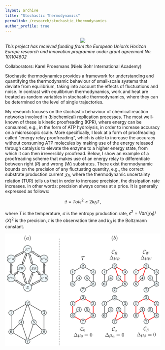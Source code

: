 ```yaml
---
layout: archive
title: "Stochastic Thermodynamics"
permalink: /research/stochastic_thermodynamics
author_profile: true
---
```


<div id="wrapper" style="width:100%; text-align:center">
<img src="https://berxjonas.github.io/images/EU.png" width="100"/>
</div>
<i> This project has received funding from the European Union’s Horizon Europe research and innovation programme under grant agreement No. 101104602 </i>

Collaborators: Karel Proesmans (Niels Bohr International Academy)

Stochastic thermodynamics provides a framework for understanding and quantifying the thermodynamic behaviour of small-scale systems that deviate from equilibrium, taking into account the effects of fluctuations and noise. In contrast with equilibrium thermodynamics,  work and heat are treated as random variables in stochastic thermodynamics, where they can be determined on the level of single trajectories.

My research focuses on the stochastic behaviour of chemical reaction networks involved in (biochemical) replication processes. The most well-known of these is kinetic proofreading (KPR), where energy can be consumed, e.g., in the form of ATP hydrolysis, in order to increase accuracy on a microscopic scale. More specifically, I look at a form of proofreading called "energy relay proofreading", which is able to increase the accuracy without consuming ATP molecules by making use of the energy released through catalysis to elevate the enzyme to a higher energy state, from which it can then irreversibly proofread. Below, I show an example of a proofreading scheme that makes use of an energy relay to differentiate between right ($R$) and wrong ($W$) substrates. There exist thermodynamic bounds on the precision of any fluctuating quantity, e.g., the correct substrate production current $\mathcal{J}_R$, where the thermodynamic uncertainty relation (TUR) tells us that in order to increase precision, the dissipation rate increases. In other words: precision always comes at a price. It is generally expressed as follows:

$$\mathcal{Q}\equiv T\sigma t\epsilon^2 \geq 2 k_B T\,,$$

where $T$ is the temperature, $\sigma$ is the entropy production rate, $\epsilon^2 = Var(\mathcal{J}_R)/\langle X\rangle^2$ is the precision, $t$ is the observation time and $k_B$ is the Boltzmann constant.

![](/images/ERPR_networks.png)
